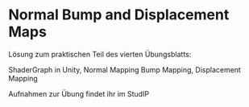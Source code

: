 # Normal Bump and Displacement Maps

Lösung zum praktischen Teil des vierten Übungsblatts:

  ShaderGraph in Unity,
  Normal Mapping
  Bump Mapping,
  Displacement Mapping

Aufnahmen zur Übung findet ihr im StudIP
